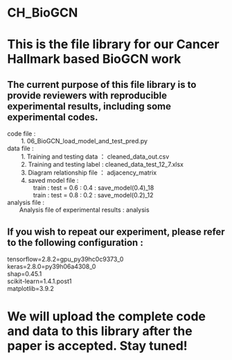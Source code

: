 # CH_BioGCN

# This is the file library for our Cancer Hallmark based BioGCN work
## The current purpose of this file library is to provide reviewers with reproducible experimental results, including some experimental codes.
code file :             <br />
&emsp;&emsp; 1. 06_BioGCN_load_model_and_test_pred.py            <br />
data file :             <br />
&emsp;&emsp; 1. Training and testing data ： cleaned_data_out.csv            <br />
&emsp;&emsp; 2. Training and testing label : cleaned_data_test_12_7.xlsx            <br />
&emsp;&emsp; 3. Diagram relationship file ： adjacency_matrix            <br />
&emsp;&emsp; 4. saved model file :             <br />
&emsp;&emsp;&emsp;&emsp; train : test = 0.6 : 0.4 : save_model(0.4)_18            <br />
&emsp;&emsp;&emsp;&emsp; train : test = 0.8 : 0.2 : save_model(0.2)_12            <br />
analysis file :     <br />
&emsp;&emsp;Analysis file of experimental results : analysis    <br />


## If you wish to repeat our experiment, please refer to the following configuration :     <br />

tensorflow=2.8.2=gpu_py39hc0c9373_0     <br />
keras=2.8.0=py39h06a4308_0     <br />
shap=0.45.1     <br />
scikit-learn=1.4.1.post1     <br />
matplotlib=3.9.2     <br />

# We will upload the complete code and data to this library after the paper is accepted. Stay tuned!


